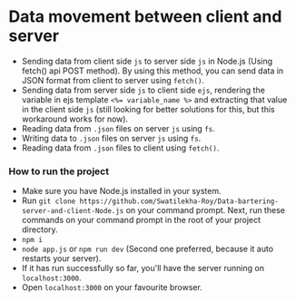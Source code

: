 # Data movement between client and server
- Sending data from client side `js` to server side `js` in Node.js (Using fetch() api POST method). By using this method, you can send data in JSON format from client to server using `fetch()`.
- Sending data from server side `js` to client side `ejs`, rendering the variable in ejs template `<%= variable_name %>` and extracting that value in the client side `js` (still looking for better solutions for this, but this workaround works for now).
- Reading data from `.json` files on server `js` using `fs`.
- Writing data to `.json` files on server `js` using `fs`.
- Reading data from `.json` files to client using `fetch()`.


### How to run the project
- Make sure you have Node.js installed in your system.
- Run `git clone https://github.com/Swatilekha-Roy/Data-bartering-server-and-client-Node.js` on your command prompt.
Next, run these commands on your command prompt in the root of your project directory.
- `npm i`
- `node app.js` or `npm run dev` (Second one preferred, because it auto restarts your server).
- If it has run successfully so far, you'll have the server running on `localhost:3000`.
- Open `localhost:3000` on your favourite browser.
